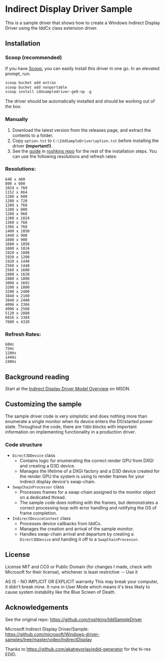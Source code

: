 # Indirect Display Driver Sample

This is a sample driver that shows how to create a Windows Indirect Display Driver using the IddCx class extension driver.

## Installation

### Scoop (recommended)
If you have [Scoop](https://scoop.sh/), you can easily install this driver in one go. In an elevated prompt, run:
```powershell
scoop bucket add extras
scoop bucket add nonportable
scoop install iddsampledriver-ge9-np -g
```
The driver should be automatically installed and should be working out of the box.

### Manually

1. Download the latest version from the releases page, and extract the contents to a folder.
2. Copy `option.txt` to `C:\IddSampleDriver\option.txt` before installing the driver **(important!)**.
3. See the [guide](https://github.com/roshkins/IddSampleDriver/releases) in [roshkins repo](https://github.com/roshkins/IddSampleDriver) for the rest of the installation steps.
You can use the following resolutions and refresh rates:

### Resolutions:

    640 x 480
    800 x 600
    1024 x 768
    1152 x 864
    1280 x 600
    1280 x 720
    1280 x 768
    1280 x 800
    1280 x 960
    1280 x 1024
    1360 x 768
    1366 x 768
    1400 x 1050
    1440 x 900
    1600 x 900
    1680 x 1050
    1600 x 1024
    1920 x 1080
    1920 x 1200
    1920 x 1440
    2560 x 1440
    2560 x 1600
    2880 x 1620
    2880 x 1800
    3008 x 1692
    3200 x 1800
    3200 x 2400
    3840 x 2160
    3840 x 2400
    4096 x 2304
    4096 x 2560
    5120 x 2880
    6016 x 3384
    7680 x 4320

### Refresh Rates:

    60Hz
    75Hz
    120Hz
    144Hz
    240Hz

## Background reading ##

Start at the [Indirect Display Driver Model Overview](https://msdn.microsoft.com/en-us/library/windows/hardware/mt761968(v=vs.85).aspx) on MSDN.

## Customizing the sample ##

The sample driver code is very simplistic and does nothing more than enumerate a single monitor when its device enters the D0/started power state. Throughout the code, there are `TODO` blocks with important information on implementing functionality in a production driver.

### Code structure ###

* `Direct3DDevice` class
    * Contains logic for enumerating the correct render GPU from DXGI and creating a D3D device.
    * Manages the lifetime of a DXGI factory and a D3D device created for the render GPU the system is using to render frames for your indirect display device's swap-chain.
* `SwapChainProcessor` class
    * Processes frames for a swap-chain assigned to the monitor object on a dedicated thread.
    * The sample code does nothing with the frames, but demonstrates a correct processing loop with error handling and notifying the OS of frame completion.
* `IndirectDeviceContext` class
    * Processes device callbacks from IddCx.
    * Manages the creation and arrival of the sample monitor.
    * Handles swap-chain arrival and departure by creating a `Direct3DDevice` and handing it off to a `SwapChainProcessor`.

## License

License MIT and CC0 or Public Domain (for changes I made, check with Microsoft for their license), whichever is least restrictive -- Use it

AS IS - NO IMPLICIT OR EXPLICIT warranty This may break your computer, it didn't break mine. It runs in User Mode which means it's less likely to cause system instability like the Blue Screen of Death.

## Acknowledgements

See the original repo:
https://github.com/roshkins/IddSampleDriver

Microsoft Indirect Display Driver/Sample: 
https://github.com/microsoft/Windows-driver-samples/tree/master/video/IndirectDisplay

Thanks to https://github.com/akatrevorjay/edid-generator for the hi-res EDID.
